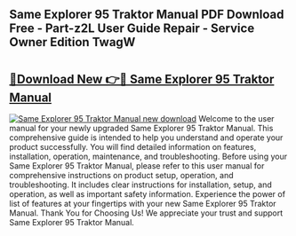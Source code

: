 ## Same Explorer 95 Traktor Manual PDF Download Free - Part-z2L User Guide Repair - Service Owner Edition TwagW

# <h2><a href="http://bc76977.oget.top/?id=Same+Explorer+95+Traktor+Manual">🔗Download New 👉🔴 Same Explorer 95 Traktor Manual</a></h2>

[![Same Explorer 95 Traktor Manual new download](https://i.imgur.com/5g1atiW.png)](http://bc76977.oget.top/?id=Same+Explorer+95+Traktor+Manual)
Welcome to the user manual for your newly upgraded Same Explorer 95 Traktor Manual. This comprehensive guide is intended to help you understand and operate your product successfully. You will find detailed information on features, installation, operation, maintenance, and troubleshooting. Before using your Same Explorer 95 Traktor Manual, please refer to this user manual for comprehensive instructions on product setup, operation, and troubleshooting. It includes clear instructions for installation, setup, and operation, as well as important safety information. Experience the power of list of features at your fingertips with your new Same Explorer 95 Traktor Manual. Thank You for Choosing Us! We appreciate your trust and support Same Explorer 95 Traktor Manual.
